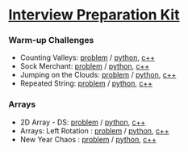 # [Interview Preparation Kit](https://www.hackerrank.com/interview/interview-preparation-kit)
### Warm-up Challenges
* Counting Valleys: [problem](https://www.hackerrank.com/challenges/counting-valleys/problem) / [python](https://github.com/kimkyeongnam/Algorithm/blob/master/HackerRank/Interview%20Preparation%20Kit/Warm-up%20Challenges/Counting%20Valleys.py), [c++](https://github.com/kimkyeongnam/Algorithm/blob/master/HackerRank/Interview%20Preparation%20Kit/Warm-up%20Challenges/Counting%20Valleys.cpp)
* Sock Merchant: [problem](https://www.hackerrank.com/challenges/sock-merchant/problem) / [python](https://github.com/kimkyeongnam/Algorithm/blob/master/HackerRank/Interview%20Preparation%20Kit/Warm-up%20Challenges/Sock%20Merchant.py), [c++](https://github.com/kimkyeongnam/Algorithm/blob/master/HackerRank/Interview%20Preparation%20Kit/Warm-up%20Challenges/Sock%20Merchant.cpp)
* Jumping on the Clouds: [problem](https://www.hackerrank.com/challenges/jumping-on-the-clouds/problem) / [python](https://github.com/kimkyeongnam/Algorithm/blob/master/HackerRank/Interview%20Preparation%20Kit/Warm-up%20Challenges/Jumping%20on%20the%20Clouds.py), [c++](https://github.com/kimkyeongnam/Algorithm/blob/master/HackerRank/Interview%20Preparation%20Kit/Warm-up%20Challenges/Jumping%20on%20the%20Clouds.cpp)
* Repeated String: [problem](https://www.hackerrank.com/challenges/repeated-string/problem) / [python](https://github.com/kimkyeongnam/Algorithm/blob/master/HackerRank/Interview%20Preparation%20Kit/Warm-up%20Challenges/Repeated%20String.py), [c++](https://github.com/kimkyeongnam/Algorithm/blob/master/HackerRank/Interview%20Preparation%20Kit/Warm-up%20Challenges/Repeated%20String.cpp)
### Arrays
* 2D Array - DS: [problem](https://www.hackerrank.com/challenges/2d-array/problem) / [python](https://github.com/kimkyeongnam/Algorithm/blob/master/HackerRank/Interview%20Preparation%20Kit/Arrays/2D%20Array%20-%20DS.py), [c++](https://github.com/kimkyeongnam/Algorithm/blob/master/HackerRank/Interview%20Preparation%20Kit/Arrays/2D%20Array%20-%20DS.cpp)
* Arrays: Left Rotation : [problem](https://www.hackerrank.com/challenges/ctci-array-left-rotation/problem) / [python](https://github.com/kimkyeongnam/Algorithm/blob/master/HackerRank/Interview%20Preparation%20Kit/Arrays/Arrays:%20Left%20Rotation.py), [c++](https://github.com/kimkyeongnam/Algorithm/blob/master/HackerRank/Interview%20Preparation%20Kit/Arrays/Arrays:%20Left%20Rotation.cpp)
* New Year Chaos : [problem](https://www.hackerrank.com/challenges/new-year-chaos/problem) / [python](https://github.com/kimkyeongnam/Algorithm/blob/master/HackerRank/Interview%20Preparation%20Kit/Arrays/New%20Year%20Chaos.py), [c++](https://github.com/kimkyeongnam/Algorithm/blob/master/HackerRank/Interview%20Preparation%20Kit/Arrays/New%20Year%20Chaos.cpp)
